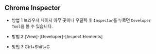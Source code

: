 ## Chrome Inspector

- 방법 1
  브라우저 페이지 아무 곳이나 우클릭 후 `Inspector`를 누르면 `Developer Tool`을 볼 수 있습니다.

- 방법 2
  \[View]-\[Developer]-\[Inspect Elements]

- 방법 3
  Ctrl+Shift+C